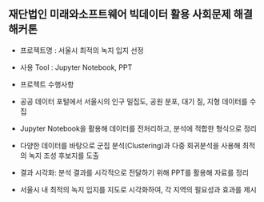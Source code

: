 ## 재단법인 미래와소프트웨어 빅데이터 활용 사회문제 해결 해커톤

- 프로젝트명 : 서울시 최적의 녹지 입지 선정
- 사용 Tool  : Jupyter Notebook, PPT
- 프로젝트 수행사항

- 공공 데이터 포털에서 서울시의 인구 밀집도, 공원 분포, 대기 질, 지형 데이터를 수집
- Jupyter Notebook을 활용해 데이터를 전처리하고, 분석에 적합한 형식으로 정리
- 다양한 데이터를 바탕으로 군집 분석(Clustering)과 다중 회귀분석을 사용해 최적의 녹지 조성 후보지를 도출
- 결과 시각화: 분석 결과를 시각적으로 전달하기 위해 PPT를 활용해 자료를 정리
- 서울시 내 최적의 녹지 입지를 지도로 시각화하여, 각 지역의 필요성과 효과를 제시


